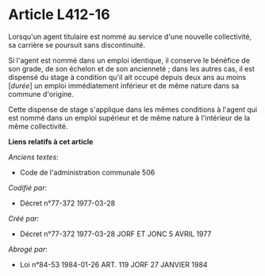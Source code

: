 # Article L412-16

Lorsqu'un agent titulaire est nommé au service d'une nouvelle collectivité, sa carrière se poursuit sans discontinuité.

Si l'agent est nommé dans un emploi identique, il conserve le bénéfice de son grade, de son échelon et de son ancienneté ;
dans les autres cas, il est dispensé du stage à condition qu'il ait occupé depuis deux ans au moins [*durée*] un emploi
immédiatement inférieur et de même nature dans sa commune d'origine.

Cette dispense de stage s'applique dans les mêmes conditions à l'agent qui est nommé dans un emploi supérieur et de même
nature à l'intérieur de la même collectivité.

**Liens relatifs à cet article**

_Anciens textes_:

  - Code de l'administration communale 506

_Codifié par_:

  - Décret n°77-372 1977-03-28

_Créé par_:

  - Décret n°77-372 1977-03-28 JORF ET JONC 5 AVRIL 1977

_Abrogé par_:

  - Loi n°84-53 1984-01-26 ART. 119 JORF 27 JANVIER 1984
